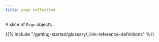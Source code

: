 ```yaml
---
title: page collection
---
```


A slice of `Page` objects.

{{% include "/getting-started/glossary/_link-reference-definitions" %}}
